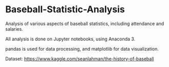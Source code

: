 # Baseball-Statistic-Analysis

Analysis of various aspects of baseball statistics, including attendance and salaries.

All analysis is done on Jupyter notebooks, using Anaconda 3.

pandas is used for data processing, and matplotlib for data visualization.

Dataset: https://www.kaggle.com/seanlahman/the-history-of-baseball
